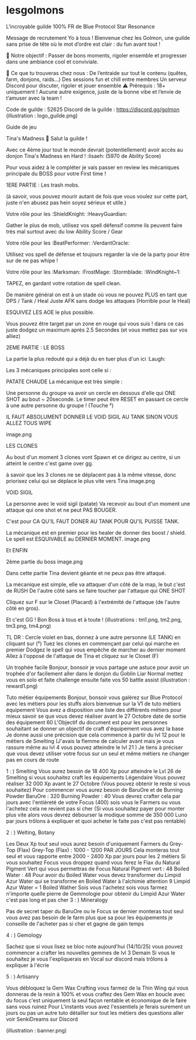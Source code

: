 # lesgolmons
L'incroyable guilde 100% FR de Blue Protocol Star Resonance

Message de recrutement
Yo à tous !
Bienvenue chez les Golmon, une guilde sans prise de tête où le mot d’ordre est clair : du fun avant tout !

📌 Notre objectif :
Passer de bons moments, rigoler ensemble et progresser dans une ambiance cool et conviviale.

💬 Ce que tu trouveras chez nous :
De l’entraide sur tout le contenu (quêtes, farm, donjons, raids...)
Des sessions fun et chill entre membres
Un serveur Discord pour discuter, rigoler et jouer ensemble
⚠️  Prérequis : 18+ uniquement !
Aucune autre exigence, juste de la bonne vibe et l’envie de t’amuser avec la team !

Code de guilde : 52625
Discord de la guilde : https://discord.gg/golmon
(illustration : logo_guilde.png)

Guide de jeu

Tina's Madness
👋 Salut la guilde !

Avec ce 4ème jour tout le monde devrait (potentiellement) avoir accès au donjon Tina's Madness en Hard ! :lisaeh:  (5970 de Ability Score)

Pour vous aidez à le compléter je vais passer en review les mécaniques principale du BOSS pour votre First time !

1ERE PARTIE : Les trash mobs.

(à savoir, vous pouvez mourir autant de fois que vous voulez sur cette part, juste n'en abusez pas hein soyez sérieux et utile.)

Votre rôle pour les :ShieldKnight: :HeavyGuardian:

Gather le plus de mob, utilisez vos spell défensif comme ils peuvent faire très mal surtout avec du low Ability Score / Gear

Votre rôle pour les :BeatPerformer: :VerdantOracle:

Utilisez vos spell de défense et toujours regarder la vie de la party pour être sur de ne pas whipe !

Votre rôle pour les :Marksman: :FrostMage: :Stormblade: :WindKnight~1:

TAPEZ, en gardant votre rotation de spell clean.

De manière général on est à un stade où vous ne pouvez PLUS en tant que DPS / Tank  / Heal Juste AFK sans dodge les attaques (Horrible pour le Heal)

ESQUIVEZ LES AOE le plus possible.

Vous pouvez être target par un zone en rouge qui vous suis ! dans ce cas juste dodgez un maximum après 2.5 Secondes (et vous mettez pas sur vos alliez)

2EME PARTIE : LE BOSS

La partie la plus redouté qui a déjà du en tuer plus d'un ici :Laugh:

Les 3 mécaniques principales sont celle si :

PATATE CHAUDE
La mécanique est très simple :

Une personne du groupe va avoir un cercle en dessous d'elle qui ONE SHOT au bout ~ 20seconde.
Le timer peut être RESET en passant ce cercle à une autre personne du groupe ! (Touche ²)

IL FAUT ABSOLUMENT DONNER LE VOID SIGIL AU TANK SINON VOUS ALLEZ TOUS WIPE

image.png

LES CLONES

Au bout d'un moment 3 clones vont Spawn et ce dirigez au centre, si un atteint le centre c'est game over gg.

à savoir que les 3 clones ne se déplacent pas à la même vitesse, donc priorisez celui qui se déplace le plus vite vers Tina
image.png

VOID SIGIL

La personne avec le void sigil (patate) Va recevoir au bout d'un moment une attaque qui one shot et ne peut PAS BOUGER.

C'est pour CA QU'IL FAUT DONER AU TANK POUR QU'IL PUISSE TANK.

La mécanique est en premier pour les healer de donner des boost / shield.
Le spell est ESQUIVABLE au DERNIER MOMENT.
image.png

Et ENFIN

2ème partie du boss
image.png

Dans cette partie Tina devient géante et ne peux pas être attaqué.

La mécanique est simple, elle va attaquer d'un côté de la map, le but c'est de RUSH De l'autre côté sans se faire toucher par l'attaque qui ONE SHOT

Cliquez sur F sur le Closet (Placard) à l'extrémité de l'attaque (de l'autre côté en gros).



Et c'est GG ! Bon Boss à tous et à toute ! (illustrations : tm1.png, tm2.png, tm3.png, tm4.png)

TL DR :
Cercle violet en bas, donnez à une autre personne (LE TANK) en cliquant sur (²)
Tuez les clones en commençant par celui qui marche en premier
Dodgez le spell qui vous empêche de marcher au dernier moment
Allez à l'opposé de l'attaque de Tina et cliquez sur le Closet (F)

Un trophée facile
Bonjour, bonsoir je vous partage une astuce pour avoir un trophée d'or facilement aller dans le donjon du Goblin Liar Normal mettez vous en solo et faite challenge ensuite faite vos 50 battle assist
(illustration : reward1.png)

Tuto métier équipements
Bonjour, bonsoir vous galérez sur Blue Protocol avec les métiers pour les stuffs alors bienvenue sur la V1 de tuto métiers équipement
Vous avez a disposition une liste des différents métiers pour mieux savoir se que vous devez réaliser avant le 27 Octobre date de sortie des équipement 60
L'Objectif du document est pour les personnes souhaitant se donner un objectif de craft d'équipement vous avez la base
Je donne aussi une précision que cela commence à partir du lvl 12 pour le métiers de Smelting (J'avais la flemme de calculer avant mais je vous rassure même au lvl 4 vous pouvez atteindre  le lvl 21 )
Je tiens à préciser que vous devez utiliser votre focus sur un seul et même métiers ne changer pas en cours de route


1 : ) Smelting
Vous aurez besoin de 18 400 Xp pour atteindre le Lvl 26 de Smelting si vous souhaitez craft les équipements Légendaire
Vous pouvez réaliser 32 000 Xp avant le 27 Octobre (Vous pouvez obtenir le reste si vous souhaitez)
Pour commencer vous aurez besoin de BaruOre et de Burning Powder
BaruOre : 320
Burning Powder : 40
Vous devrez crafter cela par jours avec l'entièreté de votre Focus (400) sois vous le Farmers ou vous l'achetez cela ne revient pas si cher
(Si vous souhaitez payer pour monter plus vite alors vous devrez débourser la modique somme de 350 000 Luno par jours trôlons à expliquer et quoi acheter le faite pas c'est pas rentable)

2 : ) Welting, Botany

Les Deux Xp tout seul vous aurez besoin d'uniquement Farmers du Grey-Top (Flax)
Grey-Top (Flax)  : 1000 - 1200 PAR JOURS
Cela monteras tout seul et vous rapporte entre 2000 - 2400 Xp par jours pour les 2 métiers
Si vous souhaitez Focus vous droppez quand vous ferez le Flax du Natural Pigment Vert qui vous permettras de Focus
Natural Pigment vert : 48
Boiled Water : 48
Pour avoir du Boiled Water vous devez transformer du Limpid Azur Water qui se transforme en Boiled Water à l'alchimie attention 9 Limpid Azur Water = 1 Boiled Wather Sois vous l'achetez sois vous farmez n'importe quelle pierre de Gemmologie pour obtenir du Limpid Azur Water c'est pas long et pas cher
3 : ) Mineralogy

Pas de secret taper du BaruOre ou le Focus se dernier monteras tout seul vous avez pas besoin de le farm plus que sa pour les équipements je conseille de l'acheter pas si cher et gagne de gain temps

4 : ) Gemology

Sachez que si vous lisez se bloc note aujourd'hui (14/10/25) vous pouvez commencer a crafter les nouvelles gemmes de lvl 3 Demain
Si vous le souhaitez je vous l'expliquerais en Vocal sur discord mais trôlons à expliquer à l'écrie

5 : ) Artisanry

Vous débloquez la Gem Wax Crafting vous farmez de la Thin Wing qui vous donneras de la resin à 100% et vous craftez des Gem Wax en boucle avec du focus c'est uniquement la seul façon rentable et économique de le faire sans vous ruinez
Pour L'instants vous avez l'essentiels je ferais surement un jours ou pas un autre tuto détailler sur tout les métiers des questions aller voir SenkiDreams sur Discord

(illustration : banner.png)
